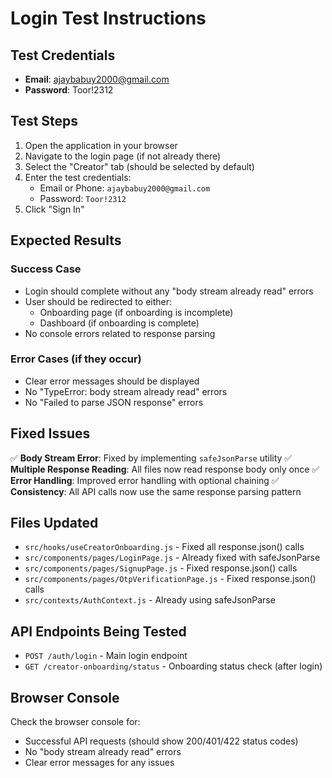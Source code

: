 # Login Test Instructions

## Test Credentials
- **Email**: ajaybabuy2000@gmail.com
- **Password**: Toor!2312

## Test Steps

1. Open the application in your browser
2. Navigate to the login page (if not already there)
3. Select the "Creator" tab (should be selected by default)
4. Enter the test credentials:
   - Email or Phone: `ajaybabuy2000@gmail.com`
   - Password: `Toor!2312`
5. Click "Sign In"

## Expected Results

### Success Case
- Login should complete without any "body stream already read" errors
- User should be redirected to either:
  - Onboarding page (if onboarding is incomplete)
  - Dashboard (if onboarding is complete)
- No console errors related to response parsing

### Error Cases (if they occur)
- Clear error messages should be displayed
- No "TypeError: body stream already read" errors
- No "Failed to parse JSON response" errors

## Fixed Issues

✅ **Body Stream Error**: Fixed by implementing `safeJsonParse` utility
✅ **Multiple Response Reading**: All files now read response body only once
✅ **Error Handling**: Improved error handling with optional chaining
✅ **Consistency**: All API calls now use the same response parsing pattern

## Files Updated
- `src/hooks/useCreatorOnboarding.js` - Fixed all response.json() calls
- `src/components/pages/LoginPage.js` - Already fixed with safeJsonParse
- `src/components/pages/SignupPage.js` - Fixed response.json() calls
- `src/components/pages/OtpVerificationPage.js` - Fixed response.json() calls
- `src/contexts/AuthContext.js` - Already using safeJsonParse

## API Endpoints Being Tested
- `POST /auth/login` - Main login endpoint
- `GET /creator-onboarding/status` - Onboarding status check (after login)

## Browser Console
Check the browser console for:
- Successful API requests (should show 200/401/422 status codes)
- No "body stream already read" errors
- Clear error messages for any issues
